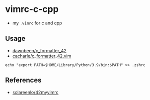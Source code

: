 # vimrc-c-cpp
- my `.vimrc` for c and cpp

## Usage
- [dawnbeen/c_formatter_42](https://github.com/dawnbeen/c_formatter_42)
- [cacharle/c_formatter_42.vim](https://github.com/cacharle/c_formatter_42.vim)
```shell
echo "export PATH=$HOME/Library/Python/3.9/bin:$PATH" >> .zshrc
```

## References
- [solareenlo/42myvimrc](https://github.com/solareenlo/42myvimrc)
